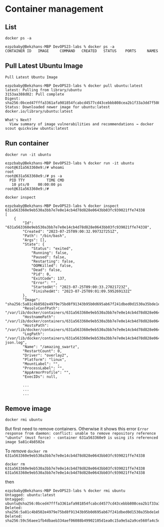 # Container management

## List
`docker ps -a`
```
ezpzbaby@Bekzhans-MBP DevOPS23-labs % docker ps -a
CONTAINER ID   IMAGE     COMMAND   CREATED   STATUS    PORTS     NAMES
```

## Pull Latest Ubuntu Image
`Pull Latest Ubuntu Image`
```
ezpzbaby@Bekzhans-MBP DevOPS23-labs % docker pull ubuntu:latest
latest: Pulling from library/ubuntu
3153aa388d02: Pull complete 
Digest: sha256:0bced47fffa3361afa981854fcabcd4577cd43cebbb808cea2b1f33a3dd7f508
Status: Downloaded newer image for ubuntu:latest
docker.io/library/ubuntu:latest

What's Next?
  View summary of image vulnerabilities and recommendations → docker scout quickview ubuntu:latest
```

## Run container
`docker run -it ubuntu`
```
ezpzbaby@Bekzhans-MBP DevOPS23-labs % docker run -it ubuntu                      
root@631a563360e9:/# whoami
root
root@631a563360e9:/# ps -a
  PID TTY          TIME CMD
   10 pts/0    00:00:00 ps
root@631a563360e9:/# 
```

`docker inspect `
```
ezpzbaby@Bekzhans-MBP DevOPS23-labs % docker inspect 631a563360e9eb530a3bb7e7e0e14cb4d78d828e0643bb03fc939021ffe74338
[
    {
        "Id": "631a563360e9eb530a3bb7e7e0e14cb4d78d828e0643bb03fc939021ffe74338",
        "Created": "2023-07-25T09:00:32.997327251Z",
        "Path": "/bin/bash",
        "Args": [],
        "State": {
            "Status": "exited",
            "Running": false,
            "Paused": false,
            "Restarting": false,
            "OOMKilled": false,
            "Dead": false,
            "Pid": 0,
            "ExitCode": 137,
            "Error": "",
            "StartedAt": "2023-07-25T09:00:33.27021723Z",
            "FinishedAt": "2023-07-25T09:01:09.595269132Z"
        },
        "Image": "sha256:5a81c4b8502e4979e75bd8f91343b95b0d695ab67f241dbed0d1530a35bde1eb",
        "ResolvConfPath": "/var/lib/docker/containers/631a563360e9eb530a3bb7e7e0e14cb4d78d828e0643bb03fc939021ffe74338/resolv.conf",
        "HostnamePath": "/var/lib/docker/containers/631a563360e9eb530a3bb7e7e0e14cb4d78d828e0643bb03fc939021ffe74338/hostname",
        "HostsPath": "/var/lib/docker/containers/631a563360e9eb530a3bb7e7e0e14cb4d78d828e0643bb03fc939021ffe74338/hosts",
        "LogPath": "/var/lib/docker/containers/631a563360e9eb530a3bb7e7e0e14cb4d78d828e0643bb03fc939021ffe74338/631a563360e9eb530a3bb7e7e0e14cb4d78d828e0643bb03fc939021ffe74338-json.log",
        "Name": "/amazing_swartz",
        "RestartCount": 0,
        "Driver": "overlay2",
        "Platform": "linux",
        "MountLabel": "",
        "ProcessLabel": "",
        "AppArmorProfile": "",
        "ExecIDs": null,
        
        ...
        ...
        ...
```

## Remove image
`docker rmi ubuntu`

But first need to remove containers. Otherwise it shows this error `Error response from daemon: conflict: unable to remove repository reference "ubuntu" (must force) - container 631a563360e9 is using its referenced image 5a81c4b8502e`

To remove `docker rm 631a563360e9eb530a3bb7e7e0e14cb4d78d828e0643bb03fc939021ffe74338`
```
docker rm 631a563360e9eb530a3bb7e7e0e14cb4d78d828e0643bb03fc939021ffe74338
631a563360e9eb530a3bb7e7e0e14cb4d78d828e0643bb03fc939021ffe74338
```

then
```
ezpzbaby@Bekzhans-MBP DevOPS23-labs % docker rmi ubuntu                                                         
Untagged: ubuntu:latest
Untagged: ubuntu@sha256:0bced47fffa3361afa981854fcabcd4577cd43cebbb808cea2b1f33a3dd7f508
Deleted: sha256:5a81c4b8502e4979e75bd8f91343b95b0d695ab67f241dbed0d1530a35bde1eb
Deleted: sha256:59c56aee1fb4dbaeb334aef06088b49902105d1ea0c15a9e5a2a9ce560fa4c5d
```
